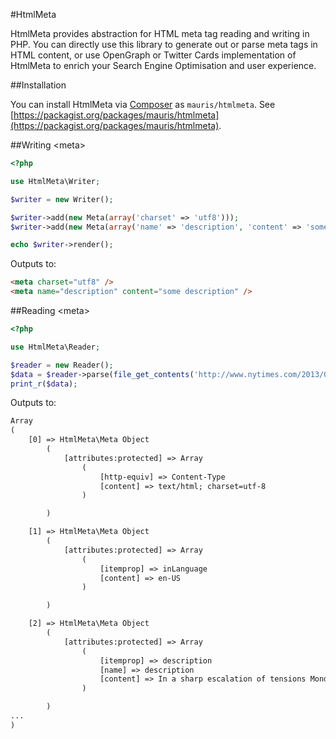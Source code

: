 #HtmlMeta

HtmlMeta provides abstraction for HTML meta tag reading and writing in PHP. You can directly use this library to generate out or parse meta tags in HTML content, or use OpenGraph or Twitter Cards implementation of HtmlMeta to enrich your Search Engine Optimisation and user experience.

##Installation

You can install HtmlMeta via [Composer](https://getcomposer.org/) as `mauris/htmlmeta`. See [https://packagist.org/packages/mauris/htmlmeta](https://packagist.org/packages/mauris/htmlmeta).

##Writing &lt;meta&gt;

````php
<?php

use HtmlMeta\Writer;

$writer = new Writer();

$writer->add(new Meta(array('charset' => 'utf8')));
$writer->add(new Meta(array('name' => 'description', 'content' => 'some description')));

echo $writer->render();

````

Outputs to:
````html
<meta charset="utf8" />
<meta name="description" content="some description" />
````

##Reading &lt;meta&gt;

````php
<?php

use HtmlMeta\Reader;

$reader = new Reader();
$data = $reader->parse(file_get_contents('http://www.nytimes.com/2013/07/09/world/middleeast/egypt.html'));
print_r($data);

````

Outputs to:
````html
Array
(
    [0] => HtmlMeta\Meta Object
        (
            [attributes:protected] => Array
                (
                    [http-equiv] => Content-Type
                    [content] => text/html; charset=utf-8
                )

        )

    [1] => HtmlMeta\Meta Object
        (
            [attributes:protected] => Array
                (
                    [itemprop] => inLanguage
                    [content] => en-US
                )

        )

    [2] => HtmlMeta\Meta Object
        (
            [attributes:protected] => Array
                (
                    [itemprop] => description
                    [name] => description
                    [content] => In a sharp escalation of tensions Monday, Egyptian soldiers opened fire on hundreds of supporters of Mohamed Morsi, the ousted president, witnesses said. The military said armed assailants fired first.
                )

        )
...
)
````